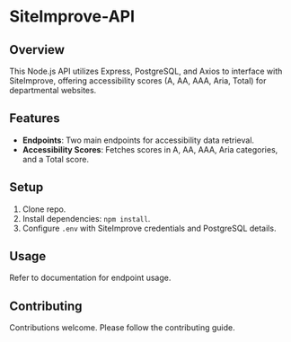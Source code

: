 # SiteImprove-API

## Overview
This Node.js API utilizes Express, PostgreSQL, and Axios to interface with SiteImprove, offering accessibility scores (A, AA, AAA, Aria, Total) for departmental websites.

## Features
- **Endpoints**: Two main endpoints for accessibility data retrieval.
- **Accessibility Scores**: Fetches scores in A, AA, AAA, Aria categories, and a Total score.

## Setup
1. Clone repo.
2. Install dependencies: `npm install`.
3. Configure `.env` with SiteImprove credentials and PostgreSQL details.

## Usage
Refer to documentation for endpoint usage.

## Contributing
Contributions welcome. Please follow the contributing guide.

